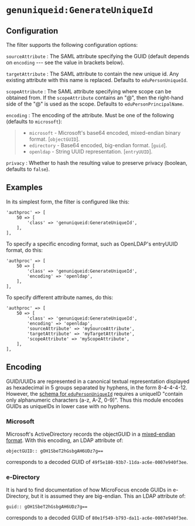 `genuniqueid:GenerateUniqueId`
==============================

Configuration
-------------

The filter supports the following configuration options:

`sourceAttribute`
:   The SAML attribute specifying the GUID (default depends on `encoding` --- see the value in brackets below).

`targetAttribute`
:   The SAML attribute to contain the new unique id. Any existing attribute with this name is replaced. Defaults to `eduPersonUniqueId`.

`scopeAttribute`
:   The SAML attribute specifying where scope can be obtained from. If the `scopeAttribute` contains an "@", then the right-hand side of the "@" is used as the scope. Defaults to `eduPersonPrincipalName`.

`encoding`
:   The encoding of the attribute. Must be one of the following (defaults to `microsoft`):
> * `microsoft` - Microsoft's base64 encoded, mixed-endian binary format. [`objectGUID`].
> * `edirectory` - Base64 encoded, big-endian format. [`guid`].
> * `openldap` - String UUID representation. [`entryUUID`].

`privacy`
:   Whether to hash the resulting value to preserve privacy (boolean, defaults to `false`).

Examples
--------

In its simplest form, the filter is configured like this:

    'authproc' => [
        50 => [
            'class' => 'genuniqueid:GenerateUniqueId',
        ],
    ],

To specify a specific encoding format, such as OpenLDAP's entryUUID format, do this:

    'authproc' => [
        50 => [
            'class' => 'genuniqueid:GenerateUniqueId',
            'encoding' => 'openldap',
        ],
    ],

To specify different attribute names, do this:

    'authproc' => [
        50 => [
            'class' => 'genuniqueid:GenerateUniqueId',
            'encoding' => 'openldap',
            'sourceAttribute' => 'mySourceAttribute',
            'targetAttribute' => 'myTargetAttribute',
            'scopeAttribute' => 'myScopeAttribute',
        ],
    ],

Encoding
--------

GUID/UUIDs are represented in a canonical textual representation displayed as hexadecimal in 5 groups separated by hyphens, in the form 8-4-4-4-12. However, the [schema for `eduPersonUniqueId`](https://wiki.refeds.org/pages/viewpage.action?pageId=38895708#eduPerson(201602)-eduPersonUniqueId) requires a uniqueID "contain only alphanumeric characters (a-z, A-Z, 0-9)". Thus this module encodes GUIDs as uniqueIDs in lower case with no hyphens.

### Microsoft

Microsoft's ActiveDirectory records the objectGUID in a [mixed-endian format](https://en.wikipedia.org/wiki/Universally_unique_identifier#Encoding). With this encoding, an LDAP attribute of:
```
objectGUID:: gOH1SbeT2hGsbgAH6UDz7g==
```
corresponds to a decoded GUID of `49f5e180-93b7-11da-ac6e-0007e940f3ee`.

### e-Directory

It is hard to find documentation of how MicroFocus encode GUIDs in e-Directory, but it is assumed they are big-endian. This an LDAP attribute of:
```
guid:: gOH1SbeT2hGsbgAH6UDz7g==
```
corresponds to a decoded GUID of `80e1f549-b793-da11-ac6e-0007e940f3ee`.
